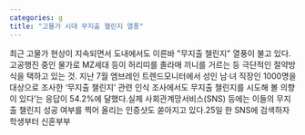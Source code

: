 ```yaml
---
categories: g
title: "고물가 시대 무지출 챌린지 열풍"
---
```

최근 고물가 현상이 지속되면서 도내에서도 이른바 "무지출 챌린지" 열풍이 불고 있다.고공행진 중인 물가로 MZ세대 등이 허리띠를 졸라매 끼니를 거르는 등 극단적인 절약방식을 택하고 있는 것. 지난 7월 엠브레인 트렌드모니터에서 성인 남·녀 직장인 1000명을 대상으로 조사한 ‘무지출 챌린지’ 관련 인식 조사에서도 무지출 챌린지를 시도해 볼 의향이 있다’는 응답이 54.2%에 달했다.실제 사회관계망서비스(SNS) 등에는 이들의 무지출 챌린지 성공 여부를 찍어 올리는 인증샷도 쏟아지고 있다.25일 한 SNS에 검색하자 학생부터 신혼부부